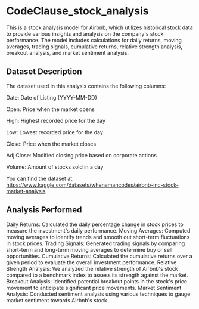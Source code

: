# CodeClause_stock_analysis

This is a stock analysis model for Airbnb, which utilizes historical stock data to provide various insights and analysis on the company's stock performance. The model includes calculations for daily returns, moving averages, trading signals, cumulative returns, relative strength analysis, breakout analysis, and market sentiment analysis.

## Dataset Description

The dataset used in this analysis contains the following columns:

Date: Date of Listing (YYYY-MM-DD)

Open: Price when the market opens

High: Highest recorded price for the day

Low: Lowest recorded price for the day

Close: Price when the market closes

Adj Close: Modified closing price based on corporate actions

Volume: Amount of stocks sold in a day

You can find the dataset at: https://www.kaggle.com/datasets/whenamancodes/airbnb-inc-stock-market-analysis

## Analysis Performed

Daily Returns: Calculated the daily percentage change in stock prices to measure the investment's daily performance.
Moving Averages: Computed moving averages to identify trends and smooth out short-term fluctuations in stock prices.
Trading Signals: Generated trading signals by comparing short-term and long-term moving averages to determine buy or sell opportunities.
Cumulative Returns: Calculated the cumulative returns over a given period to evaluate the overall investment performance.
Relative Strength Analysis: We analyzed the relative strength of Airbnb's stock compared to a benchmark index to assess its strength against the market.
Breakout Analysis: Identified potential breakout points in the stock's price movement to anticipate significant price movements.
Market Sentiment Analysis: Conducted sentiment analysis using various techniques to gauge market sentiment towards Airbnb's stock.
